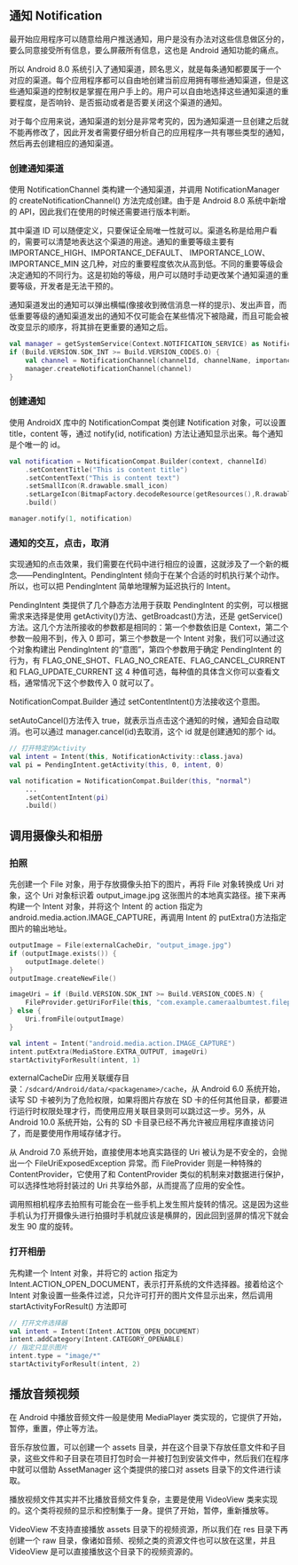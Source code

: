 ## 通知 Notification

最开始应用程序可以随意给用户推送通知，用户是没有办法对这些信息做区分的，要么同意接受所有信息，要么屏蔽所有信息，这也是 Android 通知功能的痛点。

所以 Android 8.0 系统引入了通知渠道，顾名思义，就是每条通知都要属于一个对应的渠道。每个应用程序都可以自由地创建当前应用拥有哪些通知渠道，但是这些通知渠道的控制权是掌握在用户手上的。用户可以自由地选择这些通知渠道的重要程度，是否响铃、是否振动或者是否要关闭这个渠道的通知。

对于每个应用来说，通知渠道的划分是非常考究的，因为通知渠道一旦创建之后就不能再修改了，因此开发者需要仔细分析自己的应用程序一共有哪些类型的通知，然后再去创建相应的通知渠道。

### 创建通知渠道

使用 NotificationChannel 类构建一个通知渠道，并调用 NotificationManager 的 createNotificationChannel() 方法完成创建。由于是 Android 8.0 系统中新增的 API，因此我们在使用的时候还需要进行版本判断。

其中渠道 ID 可以随便定义，只要保证全局唯一性就可以。渠道名称是给用户看的，需要可以清楚地表达这个渠道的用途。通知的重要等级主要有 IMPORTANCE_HIGH、IMPORTANCE_DEFAULT、 IMPORTANCE_LOW、IMPORTANCE_MIN 这几种，对应的重要程度依次从高到低。不同的重要等级会决定通知的不同行为。这是初始的等级，用户可以随时手动更改某个通知渠道的重要等级，开发者是无法干预的。

通知渠道发出的通知可以弹出横幅(像接收到微信消息一样的提示)、发出声音，而低重要等级的通知渠道发出的通知不仅可能会在某些情况下被隐藏，而且可能会被改变显示的顺序，将其排在更重要的通知之后。

```kotlin
val manager = getSystemService(Context.NOTIFICATION_SERVICE) as NotificationManager
if (Build.VERSION.SDK_INT >= Build.VERSION_CODES.O) {
    val channel = NotificationChannel(channelId, channelName, importance)
    manager.createNotificationChannel(channel)
}
```

### 创建通知

使用 AndroidX 库中的 NotificationCompat 类创建 Notification 对象，可以设置 title，content 等，通过 notify(id, notification) 方法让通知显示出来。每个通知是个唯一的 id。

```kotlin
val notification = NotificationCompat.Builder(context, channelId)
    .setContentTitle("This is content title")
    .setContentText("This is content text")
    .setSmallIcon(R.drawable.small_icon)
    .setLargeIcon(BitmapFactory.decodeResource(getResources(),R.drawable.large_icon))
    .build()

manager.notify(1, notification)
```

### 通知的交互，点击，取消

实现通知的点击效果，我们需要在代码中进行相应的设置，这就涉及了一个新的概念——PendingIntent。PendingIntent 倾向于在某个合适的时机执行某个动作。所以，也可以把 PendingIntent 简单地理解为延迟执行的 Intent。

PendingIntent 类提供了几个静态方法用于获取 PendingIntent 的实例，可以根据需求来选择是使用 getActivity()方法、getBroadcast()方法，还是 getService()方法。这几个方法所接收的参数都是相同的：第一个参数依旧是 Context，第二个参数一般用不到，传入 0 即可，第三个参数是一个 Intent 对象，我们可以通过这个对象构建出 PendingIntent 的“意图”，第四个参数用于确定 PendingIntent 的行为，有 FLAG_ONE_SHOT、FLAG_NO_CREATE、FLAG_CANCEL_CURRENT 和 FLAG_UPDATE_CURRENT 这 4 种值可选，每种值的具体含义你可以查看文档，通常情况下这个参数传入 0 就可以了。

NotificationCompat.Builder 通过 setContentIntent()方法接收这个意图。

setAutoCancel()方法传入 true，就表示当点击这个通知的时候，通知会自动取消。也可以通过 manager.cancel(id)去取消，这个 id 就是创建通知的那个 id。

```kotlin
// 打开特定的Activity
val intent = Intent(this, NotificationActivity::class.java)
val pi = PendingIntent.getActivity(this, 0, intent, 0)

val notification = NotificationCompat.Builder(this, "normal")
    ...
    .setContentIntent(pi)
    .build()
```

## 调用摄像头和相册

### 拍照

先创建一个 File 对象，用于存放摄像头拍下的图片，再将 File 对象转换成 Uri 对象，这个 Uri 对象标识着 output_image.jpg 这张图片的本地真实路径。接下来再构建一个 Intent 对象，并将这个 Intent 的 action 指定为 android.media.action.IMAGE_CAPTURE，再调用 Intent 的 putExtra()方法指定图片的输出地址。

```kotlin
outputImage = File(externalCacheDir, "output_image.jpg")
if (outputImage.exists()) {
    outputImage.delete()
}
outputImage.createNewFile()

imageUri = if (Build.VERSION.SDK_INT >= Build.VERSION_CODES.N) {
    FileProvider.getUriForFile(this, "com.example.cameraalbumtest.fileprovider", outputImage)
} else {
    Uri.fromFile(outputImage)
}

val intent = Intent("android.media.action.IMAGE_CAPTURE")
intent.putExtra(MediaStore.EXTRA_OUTPUT, imageUri)
startActivityForResult(intent, 1)
```

externalCacheDir 应用关联缓存目录：`/sdcard/Android/data/<packagename>/cache`，从 Android 6.0 系统开始，读写 SD 卡被列为了危险权限，如果将图片存放在 SD 卡的任何其他目录，都要进行运行时权限处理才行，而使用应用关联目录则可以跳过这一步。另外，从 Android 10.0 系统开始，公有的 SD 卡目录已经不再允许被应用程序直接访问了，而是要使用作用域存储才行。

从 Android 7.0 系统开始，直接使用本地真实路径的 Uri 被认为是不安全的，会抛出一个 FileUriExposedException 异常。而 FileProvider 则是一种特殊的 ContentProvider，它使用了和 ContentProvider 类似的机制来对数据进行保护，可以选择性地将封装过的 Uri 共享给外部，从而提高了应用的安全性。

调用照相机程序去拍照有可能会在一些手机上发生照片旋转的情况。这是因为这些手机认为打开摄像头进行拍摄时手机就应该是横屏的，因此回到竖屏的情况下就会发生 90 度的旋转。

### 打开相册

先构建一个 Intent 对象，并将它的 action 指定为 Intent.ACTION_OPEN_DOCUMENT，表示打开系统的文件选择器。接着给这个 Intent 对象设置一些条件过滤，只允许可打开的图片文件显示出来，然后调用 startActivityForResult() 方法即可

```kotlin
// 打开文件选择器
val intent = Intent(Intent.ACTION_OPEN_DOCUMENT)
intent.addCategory(Intent.CATEGORY_OPENABLE)
// 指定只显示图片
intent.type = "image/*"
startActivityForResult(intent, 2)
```

## 播放音频视频

在 Android 中播放音频文件一般是使用 MediaPlayer 类实现的，它提供了开始，暂停，重置，停止等方法。

音乐存放位置，可以创建一个 assets 目录，并在这个目录下存放任意文件和子目录，这些文件和子目录在项目打包时会一并被打包到安装文件中，然后我们在程序中就可以借助 AssetManager 这个类提供的接口对 assets 目录下的文件进行读取。

播放视频文件其实并不比播放音频文件复杂，主要是使用 VideoView 类来实现的。这个类将视频的显示和控制集于一身。提供了开始，暂停，重新播放等。

VideoView 不支持直接播放 assets 目录下的视频资源，所以我们在 res 目录下再创建一个 raw 目录，像诸如音频、视频之类的资源文件也可以放在这里，并且 VideoView 是可以直接播放这个目录下的视频资源的。
